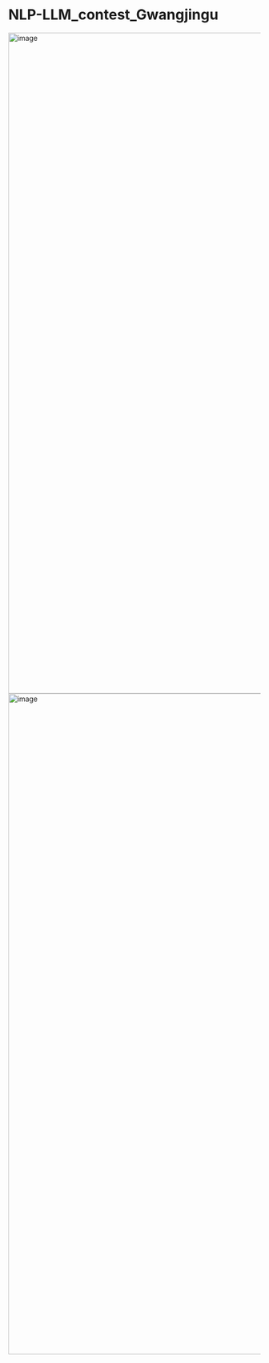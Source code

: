 # NLP-LLM_contest_Gwangjingu
<img width="1318" alt="image" src="https://github.com/user-attachments/assets/710d18b9-c1cf-44d4-8bbd-022e5450d0fb" />
<img width="1318" alt="image" src="https://github.com/user-attachments/assets/c080d063-435e-4390-a7d8-cdc52c6e0ba8" />





